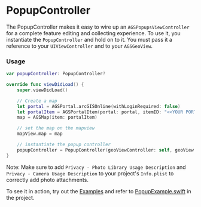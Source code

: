 # PopupController

The PopupController makes it easy to wire up an `AGSPopupsViewController` for a complete feature editing and collecting experience. To use it, you instantiate the `PopupController` and hold on to it. You must pass it a reference to your `UIViewController` and to your `AGSGeoView`. 

### Usage

```swift
var popupController: PopupController?

override func viewDidLoad() {
    super.viewDidLoad()

    // Create a map        
    let portal = AGSPortal.arcGISOnline(withLoginRequired: false)
    let portalItem = AGSPortalItem(portal: portal, itemID: "<<YOUR PORTAL ITEM ID GOES HERE>>")!
    map = AGSMap(item: portalItem)

    // set the map on the mapview
    mapView.map = map

    // instantiate the popup controller
    popupController = PopupController(geoViewController: self, geoView: mapView)
}
```

Note: Make sure to add `Privacy - Photo Library Usage Description` and `Privacy - Camera Usage Description` to your project's `Info.plist` to correctly add photo attachments. 

To see it in action, try out the [Examples](../../Examples) and refer to [PopupExample.swift](../../Examples/ArcGISToolkitExamples/PopupExample.swift) in the project.




